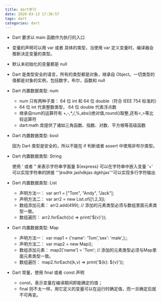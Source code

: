 ```yaml
---
title: dart学习
date: 2020-03-13 17:36:57
tags: dart
categories: dart
---
```


- Dart 要求以 main 函数作为执行的入口

- 变量的声明可以用 var 或者 具体的类型，当使用 var 定义变量时，编译器会推断决定变量的类型。

- 默认未初始化的变量都是 null

- Dart 是类型安全的语言，所有的类型都是对象，继承自 Object。一切类型的值都是对象的实例，包括数字，布尔，函数和 null

- Dart 内置数据类型: num

    - num 只有两种子类： 64 位 int 和 64 位 double（符合 IEEE 754 标准的）
    - 64 位 int 代表整数类型， 64 位 double 代表浮点数
    - 继承自num的运算符有 +,-,*,/,%,abs()绝对值,round()取整,还有<,>等比较运算符
    - dart:math 库提供了诸如三角函数、指数、对数、平方根等高级函数

- Dart 内置数据类型: bool

    因为 Dart 类型是安全的，所以不能在 if 判断或者 assert 中使用非布尔类型。

- Dart 内置数据类型: String

    使用 ' 或者 " 来表示字符串字面量
    ${express} 可以在字符串中嵌入变量
    '+' 可以实现字符串的拼接
    '''jksdhk
    jashdkjas
    dgkhjas'''可以实现多行字符输出

- Dart 内置数据类型: List

    - 声明方法一： var arr1 = <String>["Tom", "Andy", "Jack"];
    - 声明方法二： var arr2 = new List<int>.of([1,2,3]);
    - 数组添加元素： arr2.add(499); // 添加的元素类型必须与数组里面元素类型一致。
    - 数组遍历： arr2.forEach((v) => print('${v}'));

- Dart 内置数据类型: Map

    - 声明方法一： var map1 = {'name': 'Tom','sex': 'male',};;
    - 声明方法二： var map2 = new Map<String String>();
    - 数组添加元素： map2['name'] = 'Tom'; // 添加的元素类型必须与Map里面元素类型一致。
    - 数组遍历： map2.forEach((k,v) => print('${k}: ${v}'));

- Dart 常量，使用 final 或者 const 声明

    - const，表示变量在编译期间即能确定的值；
    - final 则不太一样，用它定义的变量可以在运行时确定值，而一旦确定后就不可再变。